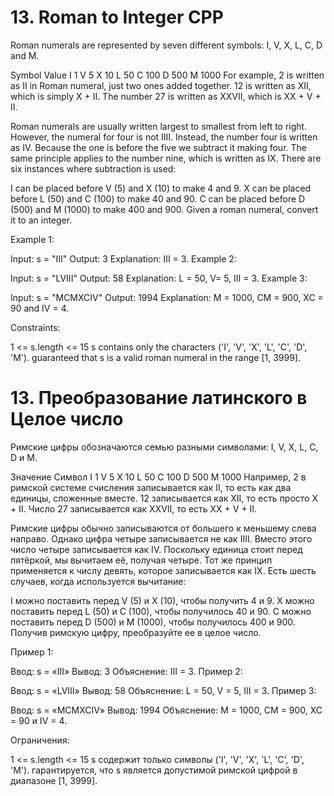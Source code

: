 # 13. Roman to Integer CPP

Roman numerals are represented by seven different symbols: I, V, X, L, C, D and M.

Symbol       Value
I             1
V             5
X             10
L             50
C             100
D             500
M             1000
For example, 2 is written as II in Roman numeral, just two ones added together. 12 is written as XII, which is simply X + II. The number 27 is written as XXVII, which is XX + V + II.

Roman numerals are usually written largest to smallest from left to right. However, the numeral for four is not IIII. Instead, the number four is written as IV. Because the one is before the five we subtract it making four. The same principle applies to the number nine, which is written as IX. There are six instances where subtraction is used:

I can be placed before V (5) and X (10) to make 4 and 9. 
X can be placed before L (50) and C (100) to make 40 and 90. 
C can be placed before D (500) and M (1000) to make 400 and 900.
Given a roman numeral, convert it to an integer. 

Example 1:

Input: s = "III"
Output: 3
Explanation: III = 3.
Example 2:

Input: s = "LVIII"
Output: 58
Explanation: L = 50, V= 5, III = 3.
Example 3:

Input: s = "MCMXCIV"
Output: 1994
Explanation: M = 1000, CM = 900, XC = 90 and IV = 4. 

Constraints:

1 <= s.length <= 15
s contains only the characters ('I', 'V', 'X', 'L', 'C', 'D', 'M').
guaranteed that s is a valid roman numeral in the range [1, 3999].

# 13. Преобразование латинского в Целое число

Римские цифры обозначаются семью разными символами: I, V, X, L, C, D и M.

Значение       Символ
I 1
V 5
X 10
L 50
C 100
D 500
M 1000
Например, 2 в римской системе счисления записывается как II, то есть как два единицы, сложенные вместе. 12 записывается как XII, то есть просто X + II. Число 27 записывается как XXVII, то есть XX + V + II.

Римские цифры обычно записываются от большего к меньшему слева направо. Однако цифра четыре записывается не как IIII. Вместо этого число четыре записывается как IV. Поскольку единица стоит перед пятёркой, мы вычитаем её, получая четыре. Тот же принцип применяется к числу девять, которое записывается как IX. Есть шесть случаев, когда используется вычитание:

I можно поставить перед V (5) и X (10), чтобы получить 4 и 9.
X можно поставить перед L (50) и C (100), чтобы получилось 40 и 90.
C можно поставить перед D (500) и M (1000), чтобы получилось 400 и 900.
Получив римскую цифру, преобразуйте ее в целое число.

Пример 1:

Ввод: s = «III»
Вывод: 3
Объяснение: III = 3.
Пример 2:

Ввод: s = «LVIII»
Вывод: 58
Объяснение: L = 50, V = 5, III = 3.
Пример 3:

Ввод: s = «MCMXCIV»
Вывод: 1994
Объяснение: M = 1000, CM = 900, XC = 90 и IV = 4. 

Ограничения:

1 <= s.length <= 15
s содержит только символы ('I', 'V', 'X', 'L', 'C', 'D', 'M').
гарантируется, что s является допустимой римской цифрой в диапазоне [1, 3999].
